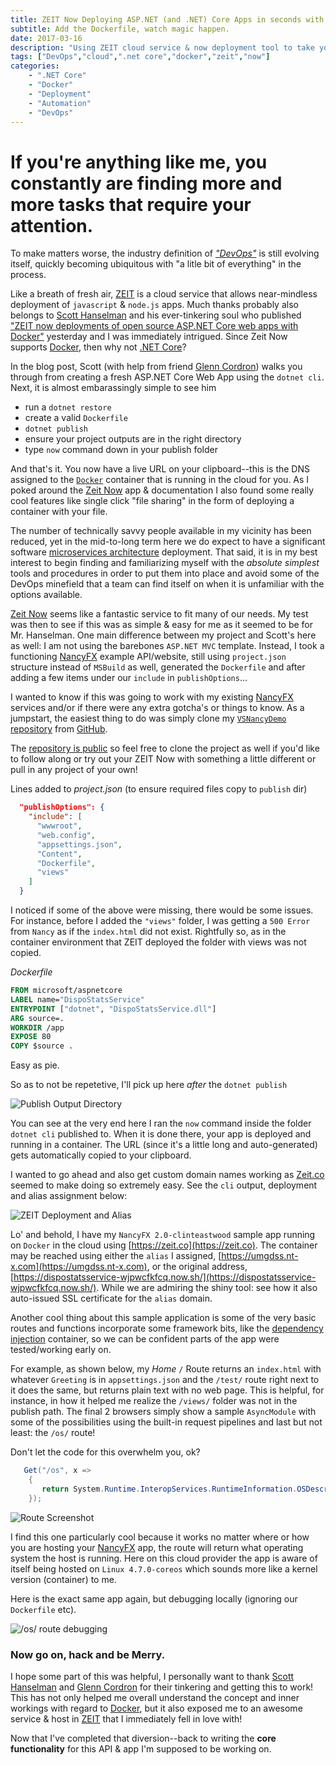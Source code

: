 ```yaml
---
title: ZEIT Now Deploying ASP.NET (and .NET) Core Apps in seconds with your Dockerfile
subtitle: Add the Dockerfile, watch magic happen.        
date: 2017-03-16
description: "Using ZEIT cloud service & now deployment tool to take your .NET Core web app from staging to production.  Dockerizing your apps made simple!"
tags: ["DevOps","cloud",".net core","docker","zeit","now"]
categories:
    - ".NET Core"
    - "Docker"
    - "Deployment"
    - "Automation"
    - "DevOps"
---
```


# If you're anything like me, you constantly are finding more and more tasks that require your attention.

To make matters worse, the industry definition of [_"DevOps"_](https://en.wikipedia.org/wiki/DevOps) is still evolving itself, quickly becoming ubiquitous with "a litle bit of everything" in the process. 

Like a breath of fresh air, [ZEIT](https://zeit.co) is a cloud service that allows near-mindless deployment of `javascript` & `node.js` apps.  Much thanks probably also belongs to [Scott Hanselman](https://twitter.com/shanselman) and his ever-tinkering soul who published ["ZEIT now deployments of open source ASP.NET Core web apps with Docker"](https://www.hanselman.com/blog/ZEITNowDeploymentsOfOpenSourceASPNETCoreWebAppsWithDocker.aspx) yesterday and I was immediately intrigued.  Since Zeit Now supports [Docker](https://docker.com), then why not [.NET Core](https://dot.net)?

In the blog post, Scott (with help from friend [Glenn Cordron](https://twitter.com/condrong?lang=en)) walks you through from creating a fresh ASP.NET Core Web App using the `dotnet cli`.  Next, it is almost embarassingly simple to see him 

* run a `dotnet restore`
* create a valid `Dockerfile`
* `dotnet publish`
* ensure your project outputs are in the right directory
* type `now` command down in your publish folder

And that's it.  You now have a live URL on your clipboard--this is the DNS assigned to the [`Docker`](https://docker.com) container that is running in the cloud for you. As I poked around the [Zeit Now](https://zeit.co/now) app & documentation I also found some really cool features like single click "file sharing" in the form of deploying a container with your file.

The number of technically savvy people available in my vicinity has been reduced, yet in the mid-to-long term here we do expect to have a significant software [microservices architecture](http://amzn.to/2mydV0m) deployment. That said, it is in my best interest to begin finding and familiarizing myself with the _absolute simplest_ tools and procedures in order to put them into place and avoid some of the DevOps minefield that a team can find itself on when it is unfamiliar with the options available.

[Zeit Now](https://zeit.co/now) seems like a fantastic service to fit many of our needs. My test was then to see if this was as simple & easy for me as it seemed to be for Mr. Hanselman.  One main difference between my project and Scott's here as well: I am not using the barebones `ASP.NET MVC` template.  Instead, I took a functioning [NancyFX](https://www.nancyfx.org) example API/website, still using `project.json` structure instead of `MSBuild` as well, generated the `Dockerfile` and after adding a few items under our `include` in `publishOptions`...

I wanted to know if this was going to work with my existing [NancyFX](https://nancyfx.org) services and/or if there were any extra gotcha's or things to know. As a jumpstart, the easiest thing to do was simply clone my [`VSNancyDemo` repository](https://github.com/nandotech/VSNancyDemo/) from [GitHub](https://github.com).

The [repository is public](https://github.com/nandotech/VSNancyDemo/) so feel free to clone the project as well if you'd like to follow along or try out your ZEIT Now with something a little different or pull in any project of your own!

Lines added to _project.json_ (to ensure required files copy to `publish` dir)

```json
  "publishOptions": {
    "include": [
      "wwwroot",
      "web.config",
      "appsettings.json",
      "Content",
      "Dockerfile",
      "views"
    ]
  }
```

I noticed if some of the above were missing, there would be some issues. For instance, before I added the `"views"` folder, I was getting a `500 Error` from `Nancy` as if the `index.html` did not exist.  Rightfully so, as in the container environment that ZEIT deployed the folder with views was not copied.

_Dockerfile_

```dockerfile
FROM microsoft/aspnetcore
LABEL name="DispoStatsService"
ENTRYPOINT ["dotnet", "DispoStatsService.dll"]
ARG source=.
WORKDIR /app
EXPOSE 80
COPY $source .

```

Easy as pie.

So as to not be repetetive, I'll pick up here _after_ the `dotnet publish`

![Publish Output Directory](http://i.imgur.com/C6tiFbc.png)

You can see at the very end here I ran the `now` command inside the folder `dotnet cli` published to.  When it is done there, your app is deployed and running in a container.  The URL (since it's a little long and auto-generated) gets automatically copied to your clipboard.

I wanted to go ahead and also get custom domain names working as [Zeit.co](https://zeit.co) seemed to make doing so extremely easy. See the `cli` output, deployment and alias assignment below:

![ZEIT Deployment and Alias](http://i.imgur.com/zAV9pgo.png)

Lo' and behold, I have my `NancyFX 2.0-clinteastwood` sample app running on `Docker` in the cloud using [https://zeit.co](https://zeit.co).  The container may be reached using either the `alias` I assigned, [https://umgdss.nt-x.com](https://umgdss.nt-x.com), or the original address, [https://dispostatsservice-wjpwcfkfcq.now.sh/](https://dispostatsservice-wjpwcfkfcq.now.sh/).  While we are admiring the shiny tool: see how it also auto-issued SSL certificate for the `alias` domain.

Another cool thing about this sample application is some of the very basic routes and functions incorporate some framework bits, like the [dependency injection](https://en.wikipedia.org/wiki/Dependency_injection) container, so we can be confident parts of the app were tested/working early on.

For example, as shown below, my _Home_ `/` Route returns an `index.html` with whatever `Greeting` is in `appsettings.json` and the `/test/` route right next to it does the same, but returns plain text with no web page. This is helpful, for instance, in how it helped me realize the `/views/` folder was not  in the publish path.  The final 2 browsers simply show a sample `AsyncModule` with some of the possibilities using the built-in request pipelines and last but not least: the `/os/` route!

Don't let the code for this overwhelm you, ok?

```csharp
   Get("/os", x =>
    {
       return System.Runtime.InteropServices.RuntimeInformation.OSDescription;
    });

```

![Route Screenshot](http://i.imgur.com/fXmVmvo.png)

I find this one particularly cool because it works no matter where or how you are hosting your [NancyFX](https://nancyfx.org) app, the route will return what operating system the host is running. Here on this cloud provider the app is aware of itself being hosted on `Linux 4.7.0-coreos` which sounds more like a kernel version (container) to me.

Here is the exact same app again, but debugging locally (ignoring our `Dockerfile` etc).

![/os/ route debugging](http://i.imgur.com/kkkZejX.png)

### Now go on, hack and be Merry.

I hope some part of this was helpful, I personally want to thank [Scott Hanselman](https://twitter.com/shanselman) and [Glenn Cordron](https://twitter.com/condrong) for their tinkering and getting this to work! This has not only helped me overall understand the concept and inner workings with regard to [Docker](https://docker.com), but it also exposed me to an awesome service & host in [ZEIT](https://zeit.co) that I immediately fell in love with!

Now that I've completed that diversion--back to writing the **core functionality** for this API & app I'm supposed to be working on.